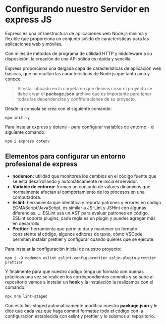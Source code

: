 # Configurando nuestro Servidor en express JS

Express es una infraestructura de aplicaciones web Node.js mínima y flexible que proporciona un conjunto sólido de características para las aplicaciones web y móviles.

Con miles de métodos de programa de utilidad HTTP y middleware a su disposición, la creación de una API sólida es rápida y sencilla.

Express proporciona una delgada capa de características de aplicación web básicas, que no ocultan las características de Node.js que tanto ama y conoce.

> Al estar ubicado en la carpeta en que deseas crear el proyecto se debe crear el **package.json** archivo que es importante para tener todas las dependencias y confifuraciones de su proyecto.

Desde la consola se crea con el siguiente comando:

`npm init -y`

Para instalar express y dotenv - para configurar variables de entorno - el siguiente comando:

`npm i express dotenv`

## Elementos para configurar un entorno profesional de express

- **nodemon:** utilidad que monitorea los cambios en el código fuente que se esta desarrollando y automáticamente re inicia el servidor.
- **Variable de entorno:** forman un conjunto de valores dinámicos que normalmente afectan al comportamiento de los procesos en una computadora.
- **Eslint:** herramienta que identifica y reporta patrones y errores en código ECMAScript/JavaScript. es similar a JS-Lint y JSHint con algunas diferencias: ... ESLint usa un AST para evaluar patrones en código. ESLint soporta plugins, cada regla es un plugin y puedes agregar más en desarrollo.
- **Prettier:** herramienta que permite dar y mantener un formato consistente al código, algunos editores de texto, cómo VSCode permiten instalar prettier y configurar cuando quieres que se ejecute.

Para instalar la configuración inicial de nuestro proyecto:

`npm i -D nodemon eslint eslint-config-prettier eslin-plugin-prettier prettier`

Y finalmente para que nuestro código tenga un formato con buenas prácticas una vez se realicen los correspondientes commits y se sube al repositorio vamos a instalar un **hook** y la instalación la realizamos con el comando: 

`npx mrm lint-staged`

Con esto lint-staged automaticamente modifica nuestro **package.json** y le dice que cada vez que haga commit formatee todo el código con la configuración  establecida con eslint y prettier y lo subimos al repositorio. 

